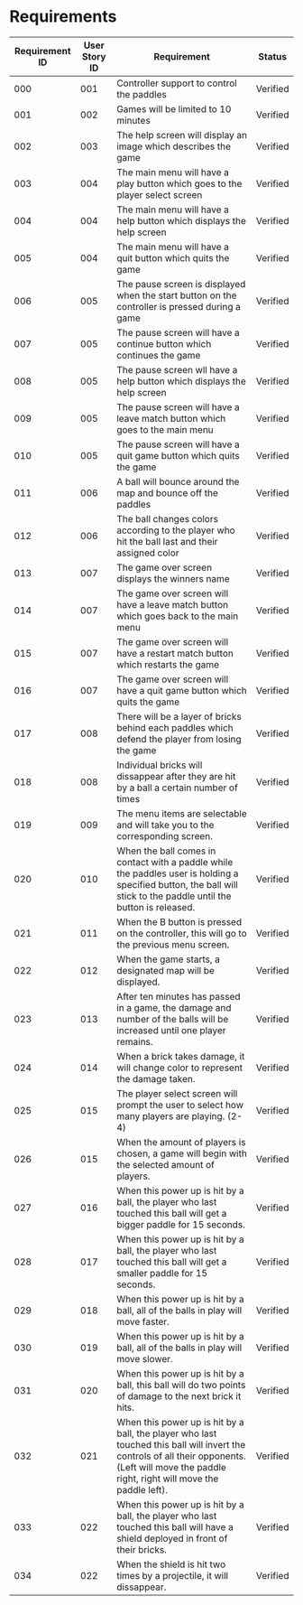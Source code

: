 # Requirements

| Requirement ID | User Story ID | Requirement | Status |
|----------------|---------------|-------------|--------|
|            000 |           001 | Controller support to control the paddles | Verified |
|            001 |           002 | Games will be limited to 10 minutes | Verified |
|            002 |           003 | The help screen will display an image which describes the game | Verified |
|            003 |           004 | The main menu will have a play button which goes to the player select screen | Verified |
|            004 |           004 | The main menu will have a help button which displays the help screen | Verified |
|            005 |           004 | The main menu will have a quit button which quits the game | Verified |
|            006 |           005 | The pause screen is displayed when the start button on the controller is pressed during a game | Verified |
|            007 |           005 | The pause screen will have a continue button which continues the game | Verified |
|            008 |           005 | The pause screen wll have a help button which displays the help screen | Verified |
|            009 |           005 | The pause screen will have a leave match button which goes to the main menu | Verified |
|            010 |           005 | The pause screen will have a quit game button which quits the game | Verified |
|            011 |           006 | A ball will bounce around the map and bounce off the paddles| Verified |
|            012 |           006 | The ball changes colors according to the player who hit the ball last and their assigned color | Verified |
|            013 |           007 | The game over screen displays the winners name | Verified |
|            014 |           007 | The game over screen will have a leave match button which goes back to the main menu | Verified |
|            015 |           007 | The game over screen will have a restart match button which restarts the game | Verified |
|            016 |           007 | The game over screen will have a quit game button which quits the game | Verified |
|            017 |           008 | There will be a layer of bricks behind each paddles which defend the player from losing the game | Verified |
|            018 |           008 | Individual bricks will dissappear after they are hit by a ball a certain number of times | Verified |
|            019 |           009 | The menu items are selectable and will take you to the corresponding screen. | Verified |
|            020 |           010 | When the ball comes in contact with a paddle while the paddles user is holding a specified button, the ball will stick to the paddle until the button is released. | Verified |
|            021 |           011 | When the B button is pressed on the controller, this will go to the previous menu screen. | Verified |
|            022 |           012 | When the game starts, a designated map will be displayed. | Verified |
|            023 |           013 | After ten minutes has passed in a game, the damage and number of the balls will be increased until one player remains. | Verified |
|            024 |           014 | When a brick takes damage, it will change color to represent the damage taken. | Verified |
|            025 |           015 | The player select screen will prompt the user to select how many players are playing. (2-4) | Verified |
|            026 |           015 | When the amount of players is chosen, a game will begin with the selected amount of players. | Verified |
|            027 |           016 | When this power up is hit by a ball, the player who last touched this ball will get a bigger paddle for 15 seconds. | Verified |
|            028 |           017 | When this power up is hit by a ball, the player who last touched this ball will get a smaller paddle for 15 seconds. | Verified |
|            029 |           018 | When this power up is hit by a ball, all of the balls in play will move faster. | Verified |
|            030 |           019 | When this power up is hit by a ball, all of the balls in play will move slower. | Verified |
|            031 |           020 | When this power up is hit by a ball, this ball will do two points of damage to the next brick it hits. | Verified |
|            032 |           021 | When this power up is hit by a ball, the player who last touched this ball will invert the controls of all their opponents. (Left will move the paddle right, right will move the paddle left). | Verified |
|            033 |           022 | When this power up is hit by a ball, the player who last touched this ball will have a shield deployed in front of their bricks. | Verified |
|            034 |           022 | When the shield is hit two times by a projectile, it will dissappear. | Verified |
